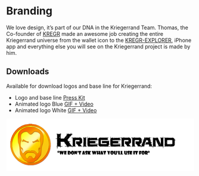 # **Branding**

We love design, it’s part of our DNA in the Kriegerrand Team. Thomas, the Co-founder of [KREGR](https://kriegerrand.com) made an awesome job creating the entire Kriegerrand universe from the wallet icon to the [KREGR-EXPLORER](https://xyz.kriegerrand.com), iPhone app and everything else you will see on the Kriegerrand project is made by him.

## **Downloads**

Available for download logos and base line for Kriegerrand:

- Logo and base line [Press Kit](images/branding/PRESS_KIT.zip)
- Animated logo Blue [GIF + Video](images/branding/BLOC_animated_BLUE.zip)
- Animated logo White [GIF + Video](images/branding/BLOC_animated_WHITE.zip)

![image](https://github.com/Algersoft/Kriegerrand/blob/master/logos/Krieggerrand-logo-git.png)
